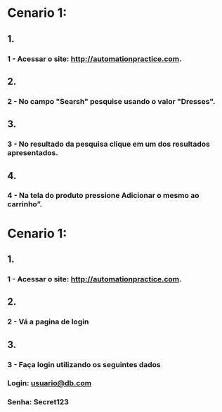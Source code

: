 # Cenario 1:
## 1.
  ### 1 - Acessar o site: http://automationpractice.com.

## 2.
  ### 2 - No campo "Searsh" pesquise usando o valor "Dresses".

## 3.
  ### 3 - No resultado da pesquisa clique em um dos resultados apresentados.
  
## 4.
  ### 4 - Na tela do produto pressione Adicionar o mesmo ao carrinho”.

# Cenario 1:
## 1.
  ### 1 - Acessar o site: http://automationpractice.com.

## 2.
  ### 2 - Vá a pagina de login

## 3.
  ### 3 - Faça login utilizando os seguintes dados
  ### Login: usuario@db.com
  ### Senha: Secret123
